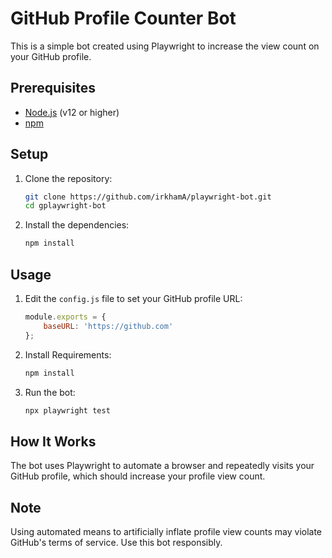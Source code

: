 # GitHub Profile Counter Bot

This is a simple bot created using Playwright to increase the view count on your GitHub profile.

## Prerequisites

- [Node.js](https://nodejs.org/) (v12 or higher)
- [npm](https://www.npmjs.com/)

## Setup

1. Clone the repository:
    ```bash
    git clone https://github.com/irkhamA/playwright-bot.git
    cd gplaywright-bot
    ```

2. Install the dependencies:
    ```bash
    npm install
    ```

## Usage

1. Edit the `config.js` file to set your GitHub profile URL:
    ```javascript
    module.exports = {
        baseURL: 'https://github.com'
    };
    ```
2. Install Requirements:
    ```bash
    npm install
    ```

3. Run the bot:
    ```bash
    npx playwright test
    ```

## How It Works

The bot uses Playwright to automate a browser and repeatedly visits your GitHub profile, which should increase your profile view count. 

## Note

Using automated means to artificially inflate profile view counts may violate GitHub's terms of service. Use this bot responsibly.

